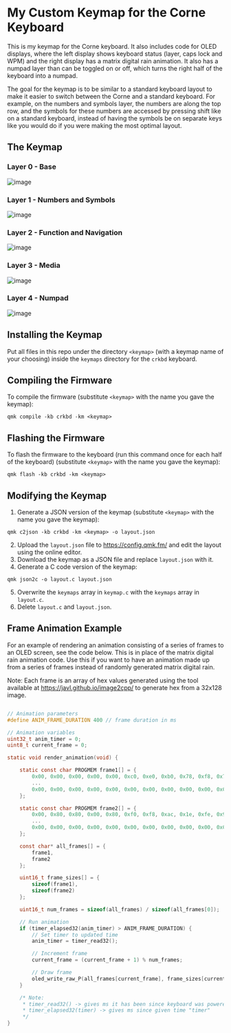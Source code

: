 # My Custom Keymap for the Corne Keyboard

This is my keymap for the Corne keyboard. It also includes code for OLED displays, where the left display shows keyboard status (layer, caps lock and WPM) and the right display has a matrix digital rain animation. It also has a numpad layer than can be toggled on or off, which turns the right half of the keyboard into a numpad.

The goal for the keymap is to be similar to a standard keyboard layout to make it easier to switch between the Corne and a standard keyboard. For example, on the numbers and symbols layer, the numbers are along the top row, and the symbols for these numbers are accessed by pressing shift like on a standard keyboard, instead of having the symbols be on separate keys like you would do if you were making the most optimal layout.


## The Keymap

### Layer 0 - Base

![image](https://github.com/user-attachments/assets/0d16b587-c090-4156-89b6-c5f7c27be8bf)

### Layer 1 - Numbers and Symbols

![image](https://github.com/user-attachments/assets/1cd87cbb-f8a1-47f4-9b0d-2ed97925d2e7)

### Layer 2 - Function and Navigation

![image](https://github.com/user-attachments/assets/38d845e0-f267-44d1-932b-ec3105377fea)

### Layer 3 - Media

![image](https://github.com/user-attachments/assets/55ebcdbe-3a09-4d10-a244-f339c49c6e87)

### Layer 4 - Numpad

![image](https://github.com/user-attachments/assets/7f876bbf-4a04-4471-87e9-492b3049e2de)


## Installing the Keymap

Put all files in this repo under the directory `<keymap>` (with a keymap name of your choosing) inside the `keymaps` directory for the `crkbd` keyboard.


## Compiling the Firmware

To compile the firmware (substitute `<keymap>` with the name you gave the keymap):

```
qmk compile -kb crkbd -km <keymap>
```


## Flashing the Firmware

To flash the firmware to the keyboard (run this command once for each half of the keyboard) (substitute `<keymap>` with the name you gave the keymap):

```
qmk flash -kb crkbd -km <keymap>
```


## Modifying the Keymap

1. Generate a JSON version of the keymap (substitute `<keymap>` with the name you gave the keymap):
```
qmk c2json -kb crkbd -km <keymap> -o layout.json
```
2. Upload the `layout.json` file to https://config.qmk.fm/ and edit the layout using the online editor.
3. Download the keymap as a JSON file and replace `layout.json` with it.
4. Generate a C code version of the keymap:
```
qmk json2c -o layout.c layout.json
```
5. Overwrite the `keymaps` array in `keymap.c` with the `keymaps` array in `layout.c`.
6. Delete `layout.c` and `layout.json`.


## Frame Animation Example

For an example of rendering an animation consisting of a series of frames to an OLED screen, see the code below. This is in place of the matrix digital rain animation code. Use this if you want to have an animation made up from a series of frames instead of randomly generated matrix digital rain.

Note: Each frame is an array of hex values generated using the tool available at https://javl.github.io/image2cpp/ to generate hex from a 32x128 image.

``` C

// Animation parameters
#define ANIM_FRAME_DURATION 400 // frame duration in ms

// Animation variables
uint32_t anim_timer = 0;
uint8_t current_frame = 0;

static void render_animation(void) {

    static const char PROGMEM frame1[] = {
        0x00, 0x00, 0x00, 0x00, 0x00, 0xc0, 0xe0, 0xb0, 0x78, 0xf8, 0x7c, 0x1c, 0x1c, 0x1c, 0x0c, 0x0c,
        ...
        0x00, 0x00, 0x00, 0x00, 0x00, 0x00, 0x00, 0x00, 0x00, 0x00, 0x00, 0x00, 0x01, 0x01, 0x01, 0x01,
    };

    static const char PROGMEM frame2[] = {
        0x00, 0x80, 0x80, 0x00, 0x80, 0xf0, 0xf8, 0xac, 0x1e, 0xfe, 0x9f, 0x07, 0x07, 0x07, 0x03, 0x03,
        ...
        0x00, 0x00, 0x00, 0x00, 0x00, 0x00, 0x00, 0x00, 0x00, 0x00, 0x00, 0x00, 0x00, 0x00, 0x00, 0x00,
    };

    const char* all_frames[] = {
        frame1,
        frame2
    };

    uint16_t frame_sizes[] = {
        sizeof(frame1),
        sizeof(frame2)
    };

    uint16_t num_frames = sizeof(all_frames) / sizeof(all_frames[0]);

    // Run animation
    if (timer_elapsed32(anim_timer) > ANIM_FRAME_DURATION) {
        // Set timer to updated time
        anim_timer = timer_read32();

        // Increment frame
        current_frame = (current_frame + 1) % num_frames;

        // Draw frame
        oled_write_raw_P(all_frames[current_frame], frame_sizes[current_frame]);
    }

    /* Note:
     * timer_read32() -> gives ms it has been since keyboard was powered on
     * timer_elapsed32(timer) -> gives ms since given time "timer"
     */
}

```
